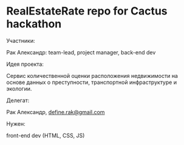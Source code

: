 # RealEstateRate repo for Cactus hackathon

Участники:

Рак Александр: team-lead, project manager, back-end dev 

Идея проекта:

Сервис количественной оценки расположения недвижимости на основе данных о преступности, транспортной инфраструктуре и экологии.

Делегат:

Рак Александр, define.rak@gmail.com

Нужен:

front-end dev (HTML, CSS, JS)
